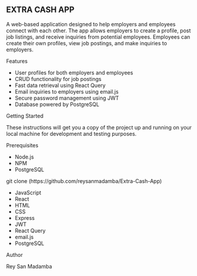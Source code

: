 <p><h2>EXTRA CASH APP</h2></p>
<p>A web-based application designed to help employers and employees connect with each other. The app allows employers to create a profile, post job listings, and receive inquiries from potential employees. Employees can create their own profiles, view job postings, and make inquiries to employers.</p>
<p>Features</p>
<ul>
  <li>User profiles for both employers and employees</li>
  <li>CRUD functionality for job postings</li>
  <li>Fast data retrieval using React Query</li>
  <li>Email inquiries to employers using email.js</li>
  <li>Secure password management using JWT</li>
  <li>Database powered by PostgreSQL</li>
</ul>
<p>Getting Started</p>
<p>These instructions will get you a copy of the project up and running on your local machine for development and testing purposes.</p>
<p>Prerequisites</p>
<ul>
  <li>Node.js</li>
  <li>NPM</li>
  <li>PostgreSQL</li>
</ul>

<p>git clone (https://github.com/reysanmadamba/Extra-Cash-App)</p>

<ul>
  <li>JavaScript</li>
  <li>React</li>
  <li>HTML</li>
  <li>CSS</li>
  <li>Express</li>
  <li>JWT</li>
  <li>React Query</li>
  <li>email.js</li>
  <li>PostgreSQL</li>
</ul>
<p>Author</p>
<p>Rey San Madamba</p>
